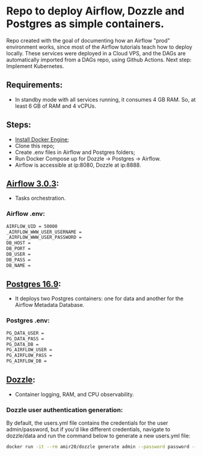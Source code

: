 # Repo to deploy Airflow, Dozzle and Postgres as simple containers.

Repo created with the goal of documenting how an Airflow "prod" environment works, since most of the Airflow tutorials teach how to deploy locally. These services were deployed in a Cloud VPS, and the DAGs are automatically imported from a DAGs repo, using Github Actions.
Next step: Implement Kubernetes.

## Requirements:
- In standby mode with all services running, it consumes 4 GB RAM. So, at least 6 GB of RAM and 4 vCPUs.

## Steps:
- [Install Docker Engine](https://docs.docker.com/engine/install/);
- Clone this repo;
- Create .env files in Airflow and Postgres folders;
- Run Docker Compose up for Dozzle -> Postgres -> Airflow.
- Airflow is accessible at ip:8080, Dozzle at ip:8888.

## [Airflow 3.0.3](https://github.com/apache/airflow): 
- Tasks orchestration.

### Airflow .env:
```sh
AIRFLOW_UID = 50000
_AIRFLOW_WWW_USER_USERNAME = 
_AIRFLOW_WWW_USER_PASSWORD = 
DB_HOST = 
DB_PORT = 
DB_USER = 
DB_PASS = 
DB_NAME = 
```

## [Postgres 16.9](https://www.postgresql.org/):
- It deploys two Postgres containers: one for data and another for the Airflow Metadata Database.

### Postgres .env:
```sh
PG_DATA_USER = 
PG_DATA_PASS = 
PG_DATA_DB = 
PG_AIRFLOW_USER = 
PG_AIRFLOW_PASS = 
PG_AIRFLOW_DB = 
```

## [Dozzle](https://github.com/amir20/dozzle):
- Container logging, RAM, and CPU observability.

### Dozzle user authentication generation: 

By default, the users.yml file contains the credentials for the user admin/password, but if you'd like different credentials, navigate to dozzle/data and run the command below to generate a new users.yml file:

```sh
docker run -it --rm amir20/dozzle generate admin --password password --email test@email.net --name "John Doe" > users.yml
```
